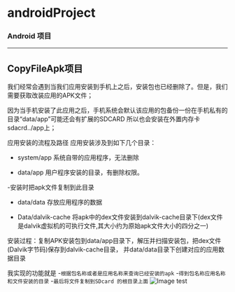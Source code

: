 # androidProject
###      Android 项目

****

##    CopyFileApk项目

我们经常会遇到当我们应用安装到手机上之后，安装包也已经删除了。但是，我们需要获取改装应用的APK文件；

因为当手机安装了此应用之后，手机系统会默认该应用的包备份一份在手机私有的目录“data/app”可能还会有扩展的SDCARD
所以也会安装在外置内存卡sdacrd../app上；

应用安装的流程及路径 
应用安装涉及到如下几个目录：

*   system/app 
系统自带的应用程序，无法删除

-   data/app
用户程序安装的目录，有删除权限。

-安装时把apk文件复制到此目录

-   data/data
存放应用程序的数据

-   Data/dalvik-cache
将apk中的dex文件安装到dalvik-cache目录下(dex文件是dalvik虚拟机的可执行文件,其大小约为原始apk文件大小的四分之一)



   安装过程：复制APK安装包到data/app目录下，解压并扫描安装包，把dex文件(Dalvik字节码)保存到dalvik-cache目录，
   并data/data目录下创建对应的应用数据目录




我实现的功能就是
-`根据包名称或者是应用名称来查询已经安装的apk`
-`得到包名称应用名称和文件安装的目录`
-`最后将文件复制到SDcard 的根目录上面`
![Image test](https://github.com/gifmeryshuai/androidProject/blob/master/pictures/device-2016-07-20-141236.png?raw=true)

